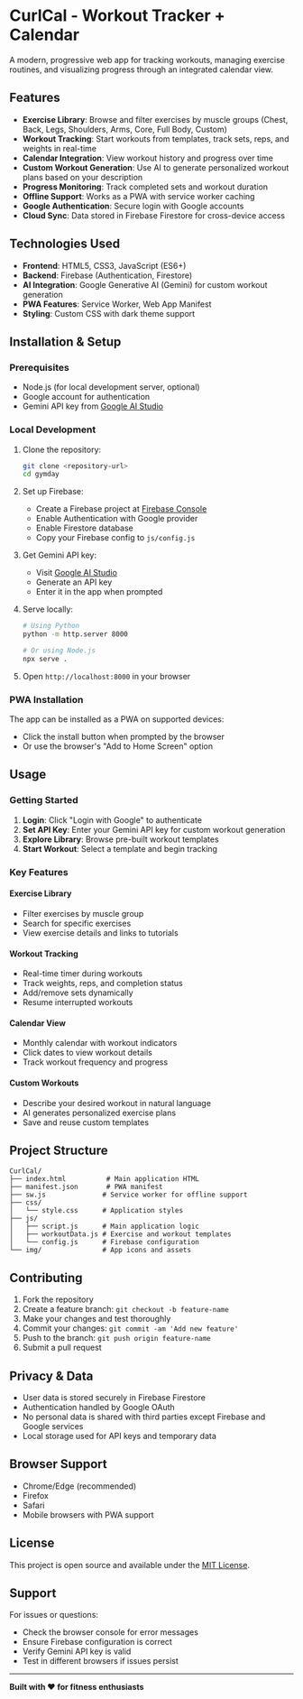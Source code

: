 # CurlCal - Workout Tracker + Calendar

A modern, progressive web app for tracking workouts, managing exercise routines, and visualizing progress through an integrated calendar view.

## Features

- **Exercise Library**: Browse and filter exercises by muscle groups (Chest, Back, Legs, Shoulders, Arms, Core, Full Body, Custom)
- **Workout Tracking**: Start workouts from templates, track sets, reps, and weights in real-time
- **Calendar Integration**: View workout history and progress over time
- **Custom Workout Generation**: Use AI to generate personalized workout plans based on your description
- **Progress Monitoring**: Track completed sets and workout duration
- **Offline Support**: Works as a PWA with service worker caching
- **Google Authentication**: Secure login with Google accounts
- **Cloud Sync**: Data stored in Firebase Firestore for cross-device access

## Technologies Used

- **Frontend**: HTML5, CSS3, JavaScript (ES6+)
- **Backend**: Firebase (Authentication, Firestore)
- **AI Integration**: Google Generative AI (Gemini) for custom workout generation
- **PWA Features**: Service Worker, Web App Manifest
- **Styling**: Custom CSS with dark theme support

## Installation & Setup

### Prerequisites
- Node.js (for local development server, optional)
- Google account for authentication
- Gemini API key from [Google AI Studio](https://aistudio.google.com/app/apikey)

### Local Development

1. Clone the repository:
   ```bash
   git clone <repository-url>
   cd gymday
   ```

2. Set up Firebase:
   - Create a Firebase project at [Firebase Console](https://console.firebase.google.com/)
   - Enable Authentication with Google provider
   - Enable Firestore database
   - Copy your Firebase config to `js/config.js`

3. Get Gemini API key:
   - Visit [Google AI Studio](https://aistudio.google.com/app/apikey)
   - Generate an API key
   - Enter it in the app when prompted

4. Serve locally:
   ```bash
   # Using Python
   python -m http.server 8000

   # Or using Node.js
   npx serve .
   ```

5. Open `http://localhost:8000` in your browser

### PWA Installation

The app can be installed as a PWA on supported devices:
- Click the install button when prompted by the browser
- Or use the browser's "Add to Home Screen" option

## Usage

### Getting Started
1. **Login**: Click "Login with Google" to authenticate
2. **Set API Key**: Enter your Gemini API key for custom workout generation
3. **Explore Library**: Browse pre-built workout templates
4. **Start Workout**: Select a template and begin tracking

### Key Features

#### Exercise Library
- Filter exercises by muscle group
- Search for specific exercises
- View exercise details and links to tutorials

#### Workout Tracking
- Real-time timer during workouts
- Track weights, reps, and completion status
- Add/remove sets dynamically
- Resume interrupted workouts

#### Calendar View
- Monthly calendar with workout indicators
- Click dates to view workout details
- Track workout frequency and progress

#### Custom Workouts
- Describe your desired workout in natural language
- AI generates personalized exercise plans
- Save and reuse custom templates

## Project Structure

```
CurlCal/
├── index.html          # Main application HTML
├── manifest.json       # PWA manifest
├── sw.js              # Service worker for offline support
├── css/
│   └── style.css      # Application styles
├── js/
│   ├── script.js      # Main application logic
│   ├── workoutData.js # Exercise and workout templates
│   └── config.js      # Firebase configuration
└── img/               # App icons and assets
```

## Contributing

1. Fork the repository
2. Create a feature branch: `git checkout -b feature-name`
3. Make your changes and test thoroughly
4. Commit your changes: `git commit -am 'Add new feature'`
5. Push to the branch: `git push origin feature-name`
6. Submit a pull request

## Privacy & Data

- User data is stored securely in Firebase Firestore
- Authentication handled by Google OAuth
- No personal data is shared with third parties except Firebase and Google services
- Local storage used for API keys and temporary data

## Browser Support

- Chrome/Edge (recommended)
- Firefox
- Safari
- Mobile browsers with PWA support

## License

This project is open source and available under the [MIT License](LICENSE).

## Support

For issues or questions:
- Check the browser console for error messages
- Ensure Firebase configuration is correct
- Verify Gemini API key is valid
- Test in different browsers if issues persist

---

**Built with ❤️ for fitness enthusiasts**